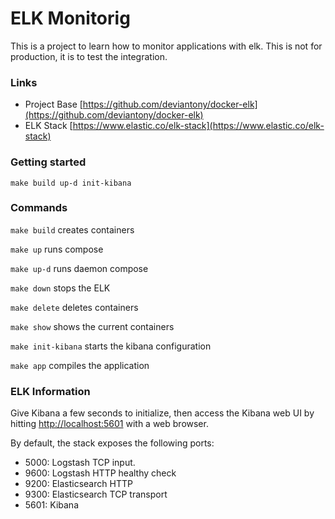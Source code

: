 # ELK Monitorig

This is a project to learn how to monitor applications with elk.
This is not for production, it is to test the integration.

### Links

- Project Base [https://github.com/deviantony/docker-elk](https://github.com/deviantony/docker-elk)
- ELK Stack [https://www.elastic.co/elk-stack](https://www.elastic.co/elk-stack)

### Getting started

```
make build up-d init-kibana
```

### Commands

`make build` creates containers

`make up` runs compose

`make up-d` runs daemon compose

`make down` stops the ELK

`make delete` deletes containers

`make show` shows the current containers

`make init-kibana` starts the kibana configuration

`make app` compiles the application

### ELK Information

Give Kibana a few seconds to initialize, then access the Kibana web UI by hitting
[http://localhost:5601](http://localhost:5601) with a web browser.

By default, the stack exposes the following ports:
* 5000: Logstash TCP input.
* 9600: Logstash HTTP healthy check
* 9200: Elasticsearch HTTP
* 9300: Elasticsearch TCP transport
* 5601: Kibana
